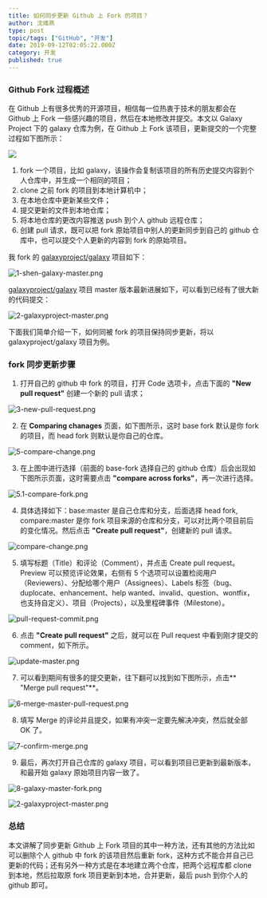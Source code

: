 ```yaml
---
title: 如何同步更新 Github 上 Fork 的项目？
author: 沈维燕
type: post
topic/tags: ["GitHub", "开发"]
date: 2019-09-12T02:05:22.000Z
category: 开发
published: true
---
```





### Github Fork 过程概述

在 Github 上有很多优秀的开源项目，相信每一位热衷于技术的朋友都会在 Github 上 Fork 一些感兴趣的项目，然后在本地修改并提交。本文以 Galaxy Project 下的 galaxy 仓库为例，在 Github 上 Fork 该项目，更新提交的一个完整过程如下图所示：

![](https://note.bioitee.com/yuque/0/2019/png/126032/1568270123365-5627fbdf-c9a2-4633-91d8-33cdde542656.png#align=left&display=inline&height=336&name=image.png&originHeight=336&originWidth=678&size=25435&status=done&width=678)

1. fork 一个项目，比如 galaxy，该操作会复制该项目的所有历史提交内容到个人仓库中，并生成一个相同的项目；
1. clone 之前 fork 的项目到本地计算机中；
1. 在本地仓库中更新某些文件；
1. 提交更新的文件到本地仓库；
1. 将本地仓库的更改内容推送 push 到个人 github 远程仓库；
1. 创建 pull 请求，既可以把 fork 原始项目中别人的更新同步到自己的 github 仓库中，也可以提交个人更新的内容到 fork 的原始项目。

我 fork 的 [galaxyproject/galaxy](https://github.com/galaxyproject/galaxy) 项目如下：

![1-shen-galaxy-master.png](https://note.bioitee.com/yuque/0/2019/png/126032/1568266738223-082c5553-2559-4263-b288-ba2a131468b1.png#align=left&display=inline&height=599&name=1-shen-galaxy-master.png&originHeight=599&originWidth=900&size=80217&status=done&width=900)

[galaxyproject/galaxy](https://github.com/galaxyproject/galaxy) 项目 master 版本最新进展如下，可以看到已经有了很大新的代码提交：

![2-galaxyproject-master.png](https://note.bioitee.com/yuque/0/2019/png/126032/1568266793800-04ac5f39-8799-4aa4-9147-b400fb32c785.png#align=left&display=inline&height=579&name=2-galaxyproject-master.png&originHeight=579&originWidth=914&size=73717&status=done&width=914)

下面我们简单介绍一下，如何同被 fork 的项目保持同步更新，将以 galaxyproject/galaxy 项目为例。



### fork 同步更新步骤

1. 打开自己的 github 中 fork 的项目，打开 Code 选项卡，点击下面的 **"New pull request"** 创建一个新的 pull 请求；

![3-new-pull-request.png](https://note.bioitee.com/yuque/0/2019/png/126032/1568266860596-ce805721-0c2d-4918-904d-a730e5ea52f4.png#align=left&display=inline&height=340&name=3-new-pull-request.png&originHeight=340&originWidth=898&size=55725&status=done&width=898)

2. 在 **Comparing chanages** 页面，如下图所示，这时 base fork 默认是你 fork 的项目，而 head fork 则默认是你自己的仓库。

![5-compare-change.png](https://note.bioitee.com/yuque/0/2019/png/126032/1568268378256-78adfaed-21e7-4eee-9c3f-e4a405a1b3b9.png#align=left&display=inline&height=323&name=5-compare-change.png&originHeight=323&originWidth=897&size=48551&status=done&width=897)

3. 在上图中进行选择（前面的 base-fork 选择自己的 github 仓库）后会出现如下图所示页面，这时需要点击 **"compare across forks"**，再一次进行选择。

![5.1-compare-fork.png](https://note.bioitee.com/yuque/0/2019/png/126032/1568268637871-53f114e8-76b7-41eb-8135-380d7db08343.png#align=left&display=inline&height=243&name=5.1-compare-fork.png&originHeight=243&originWidth=912&size=31318&status=done&width=912)

4. 具体选择如下：base:master 是自己仓库和分支，后面选择 head fork, compare:master 是你 fork 项目来源的仓库和分支，可以对比两个项目前后的变化情况。然后点击 **"Create pull request"**，创建新的 pull 请求。

![compare-change.png](https://note.bioitee.com/yuque/0/2019/png/126032/1568268798397-4bf0fc45-d86f-4b93-8d72-a5bf00b47336.png#align=left&display=inline&height=428&name=compare-change.png&originHeight=428&originWidth=930&size=66216&status=done&width=930)

5. 填写标题（Title）和评论（Comment），并点击 Create pull request。Preview 可以预览评论效果，右侧有 5 个选项可以设置检阅用户（Reviewers）、分配给哪个用户（Assignees）、Labels 标签（bug、duplocate、enhancement、help wanted、invalid、question、wontfix，也支持自定义）、项目（Projects），以及里程碑事件（Milestone）。

![pull-request-commit.png](https://note.bioitee.com/yuque/0/2019/png/126032/1568269018961-e0cbe535-193f-4efe-8d26-8ca795a27227.png#align=left&display=inline&height=587&name=pull-request-commit.png&originHeight=587&originWidth=813&size=60755&status=done&width=813)

6. 点击 **"Create pull request"** 之后，就可以在 Pull request 中看到刚才提交的 comment，如下所示。

![update-master.png](https://note.bioitee.com/yuque/0/2019/png/126032/1568269597475-08a80d52-8028-4849-9d83-f0f531b78c34.png#align=left&display=inline&height=571&name=update-master.png&originHeight=571&originWidth=1011&size=75164&status=done&width=1011)

7. 可以看到期间有很多的提交更新，往下翻可以找到如下图所示，点击** "Merge pull request"**。

![6-merge-master-pull-request.png](https://note.bioitee.com/yuque/0/2019/png/126032/1568269691289-c16dd3ec-fbdc-4131-85ee-4eff0fa4d01c.png#align=left&display=inline&height=142&name=6-merge-master-pull-request.png&originHeight=142&originWidth=610&size=15966&status=done&width=610)

8. 填写 Merge 的评论并且提交，如果有冲突一定要先解决冲突，然后就全部 OK 了。

![7-confirm-merge.png](https://note.bioitee.com/yuque/0/2019/png/126032/1568269732304-e6d212ff-7555-4196-85b8-80067b5c5dc3.png#align=left&display=inline&height=161&name=7-confirm-merge.png&originHeight=161&originWidth=614&size=14156&status=done&width=614)

9. 最后，再次打开自己仓库的 galaxy 项目，可以看到项目已更新到最新版本，和最开始 galaxy 原始项目内容一致了。

![8-galaxy-master-fork.png](https://note.bioitee.com/yuque/0/2019/png/126032/1568269828163-02d1c211-267c-4dde-a970-0b50489f1e20.png#align=left&display=inline&height=590&name=8-galaxy-master-fork.png&originHeight=590&originWidth=811&size=77984&status=done&width=811)

![2-galaxyproject-master.png](https://note.bioitee.com/yuque/0/2019/png/126032/1568269855554-a39806aa-11f7-4acd-a1c8-617be6f31c61.png#align=left&display=inline&height=579&name=2-galaxyproject-master.png&originHeight=579&originWidth=914&size=73717&status=done&width=914)


### 总结

本文讲解了同步更新 Github 上 Fork 项目的其中一种方法，还有其他的方法比如可以删除个人 github 中 fork 的该项目然后重新 fork，这种方式不能合并自己已更新的代码；还有另外一种方式是在本地建立两个仓库，把两个远程库都 clone 到本地，然后拉取原 fork 项目更新到本地，合并更新，最后 push 到你个人的 github 即可。

